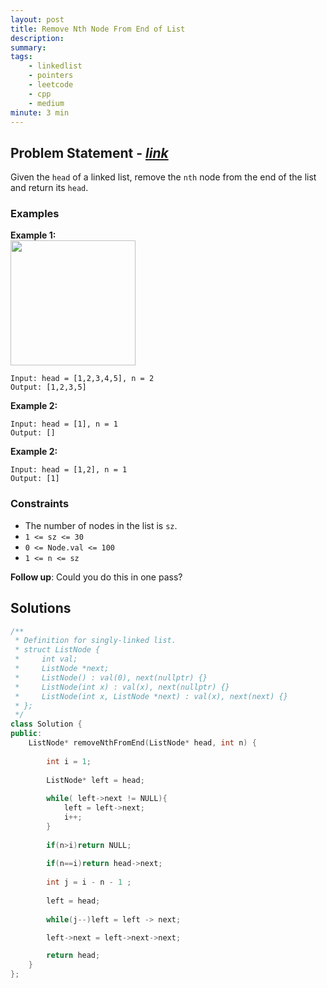 ```yaml
---
layout: post
title: Remove Nth Node From End of List
description: 
summary: 
tags:
    - linkedlist
    - pointers
    - leetcode
    - cpp
    - medium
minute: 3 min
---
```


## Problem Statement - [*link*](https://leetcode.com/problems/remove-nth-node-from-end-of-list/)  
Given the `head` of a linked list, remove the `nth` node from the end of the list and return its `head`.

### Examples
**Example 1:**  
<img src="https://assets.leetcode.com/uploads/2020/10/03/remove_ex1.jpg" height="200">  
```
Input: head = [1,2,3,4,5], n = 2
Output: [1,2,3,5]
```

**Example 2:**  
```
Input: head = [1], n = 1
Output: []
```

**Example 2:**  
```
Input: head = [1,2], n = 1
Output: [1]
```
### Constraints
+ The number of nodes in the list is `sz`.
+ `1 <= sz <= 30`
+ `0 <= Node.val <= 100`
+ `1 <= n <= sz`

**Follow up**: Could you do this in one pass?

## Solutions
```cpp
/**
 * Definition for singly-linked list.
 * struct ListNode {
 *     int val;
 *     ListNode *next;
 *     ListNode() : val(0), next(nullptr) {}
 *     ListNode(int x) : val(x), next(nullptr) {}
 *     ListNode(int x, ListNode *next) : val(x), next(next) {}
 * };
 */
class Solution {
public:
    ListNode* removeNthFromEnd(ListNode* head, int n) {
        
        int i = 1;
        
        ListNode* left = head;
        
        while( left->next != NULL){
            left = left->next;
            i++;
        }
        
        if(n>i)return NULL;
        
        if(n==i)return head->next;
        
        int j = i - n - 1 ;
        
        left = head;
        
        while(j--)left = left -> next;

        left->next = left->next->next;

        return head;
    }
};
```
